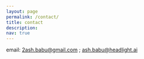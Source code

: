 ```yaml
---
layout: page
permalink: /contact/
title: contact
description: 
nav: true
---
```


email: 2ash.babu@gmail.com ; ash.babu@headlight.ai
